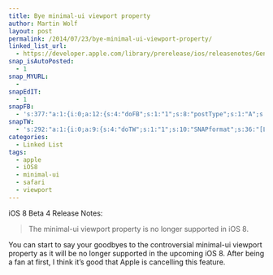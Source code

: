 ```yaml
---
title: Bye minimal-ui viewport property
author: Martin Wolf
layout: post
permalink: /2014/07/23/bye-minimal-ui-viewport-property/
linked_list_url:
  - https://developer.apple.com/library/prerelease/ios/releasenotes/General/RN-iOSSDK-8.0/
snap_isAutoPosted:
  - 1
snap_MYURL:
  - 
snapEdIT:
  - 1
snapFB:
  - 's:377:"a:1:{i:0;a:12:{s:4:"doFB";s:1:"1";s:8:"postType";s:1:"A";s:10:"AttachPost";s:1:"2";s:10:"SNAPformat";s:35:"New Link on MartinWolf.org: %TITLE%";s:9:"isAutoImg";s:1:"A";s:8:"imgToUse";s:0:"";s:9:"isAutoURL";s:1:"A";s:8:"urlToUse";s:0:"";s:11:"isPrePosted";s:1:"1";s:8:"isPosted";s:1:"1";s:4:"pgID";s:31:"711305895599362_738590422870909";s:5:"pDate";s:19:"2014-07-23 15:15:14";}}";'
snapTW:
  - 's:292:"a:1:{i:0;a:9:{s:4:"doTW";s:1:"1";s:10:"SNAPformat";s:36:"[Linked] %TITLE%: %URL% //via @wpSEO";s:8:"attchImg";s:1:"0";s:9:"isAutoImg";s:1:"A";s:8:"imgToUse";s:0:"";s:11:"isPrePosted";s:1:"1";s:8:"isPosted";s:1:"1";s:4:"pgID";s:18:"491964779423338496";s:5:"pDate";s:19:"2014-07-23 15:15:18";}}";'
categories:
  - Linked List
tags:
  - apple
  - iOS8
  - minimal-ui
  - safari
  - viewport
---
```

<p class="linked-list-quote-author">
  iOS 8 Beta 4 Release Notes:
</p>

> The minimal-ui viewport property is no longer supported in iOS 8.

You can start to say your goodbyes to the controversial minimal-ui viewport property as it will be no longer supported in the upcoming iOS 8. After being a fan at first, I think it&#8217;s good that Apple is cancelling this feature.